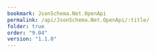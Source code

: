```yaml
---
bookmark: JsonSchema.Net.OpenApi
permalink: /api/JsonSchema.Net.OpenApi/:title/
folder: true
order: "9.04"
version: "1.1.0"
---
```

